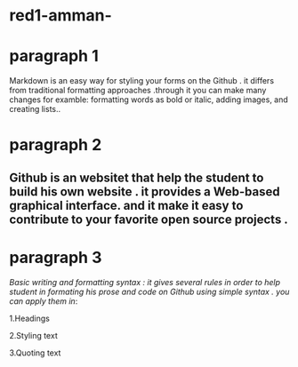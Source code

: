 # red1-amman-


# paragraph 1
Markdown is an easy way for styling your forms on the Github . it  differs from traditional formatting approaches .through it you can make many changes for examble: formatting words as bold or italic, adding images, and creating lists..

# paragraph 2

## Github is an websitet that help the student to build his own website . it  provides a Web-based graphical interface. and it make it easy to contribute to your favorite open source projects  .
# paragraph 3

*Basic writing and formatting syntax :
it gives several rules in order to help student in formating his prose and code on Github using simple syntax . you can apply them in*:

   1.Headings
   
   2.Styling text
   
   3.Quoting text
 

 




